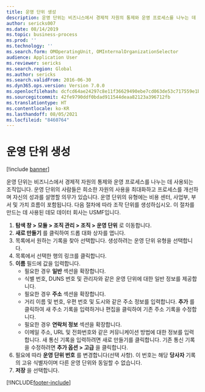 ```yaml
---
title: 운영 단위 생성
description: 운영 단위는 비즈니스에서 경제적 자원의 통제와 운영 프로세스를 나누는 데 사용되는 조직입니다.
author: sericks007
ms.date: 08/14/2019
ms.topic: business-process
ms.prod: ''
ms.technology: ''
ms.search.form: OMOperatingUnit, OMInternalOrganizationSelector
audience: Application User
ms.reviewer: sericks
ms.search.region: Global
ms.author: sericks
ms.search.validFrom: 2016-06-30
ms.dyn365.ops.version: Version 7.0.0
ms.openlocfilehash: dcfcd64ae24297c8e11f36629490ebe7cd063de53c717559e1b73743ccc61664
ms.sourcegitcommit: 42fe9790ddf0bdad911544deaa82123a396712fb
ms.translationtype: HT
ms.contentlocale: ko-KR
ms.lasthandoff: 08/05/2021
ms.locfileid: "8460764"
---
```

# <a name="create-an-operating-unit"></a>운영 단위 생성

[!include [banner](../../includes/banner.md)]

운영 단위는 비즈니스에서 경제적 자원의 통제와 운영 프로세스를 나누는 데 사용되는 조직입니다. 운영 단위의 사람들은 희소한 자원의 사용을 최대화하고 프로세스를 개선하며 자신의 성과를 설명할 의무가 있습니다. 운영 단위의 유형에는 비용 센터, 사업부, 부서 및 가치 흐름이 포함됩니다. 다음 절차에 따라 조작 단위를 생성하십시오. 이 절차를 만드는 데 사용된 데모 데이터 회사는 USMF입니다.

1. **탐색 창 > 모듈 > 조직 관리 > 조직 > 운영 단위** 로 이동합니다.
2. **새로 만들기** 를 클릭하여 드롭 대화 상자를 엽니다.
3. 목록에서 원하는 기록을 찾아 선택합니다. 생성하려는 운영 단위 유형을 선택합니다.  
4. 목록에서 선택한 행의 링크를 클릭합니다.
5. **이름** 필드에 값을 입력합니다.
    + 필요한 경우 **일반** 섹션을 확장합니다.  
    + 식별 번호, DUNS 번호 및 관리자와 같은 운영 단위에 대한 일반 정보를 제공합니다.    
    + 필요한 경우 **주소** 섹션을 확장합니다.  
    + 거리 이름 및 번호, 우편 번호 및 도시와 같은 주소 정보를 입력합니다. **추가** 를 클릭하여 새 주소 기록을 입력하거나 편집을 클릭하여 기존 주소 기록을 수정합니다.   
    + 필요한 경우 **연락처 정보** 섹션을 확장합니다.  
    + 이메일 주소, URL 및 전화번호와 같은 커뮤니케이션 방법에 대한 정보를 입력합니다. 새 통신 기록을 입력하려면 새로 만들기를 클릭합니다. 기존 통신 기록을 수정하려면 **추가 옵션 > 고급** 을 클릭합니다.   
6. 필요에 따라 **운영 단위 번호** 를 변경합니다(선택 사항). 이 번호는 해당 **당사자** 기록의 고유 식별자이며 다른 운영 단위와 동일할 수 없습니다.
7. **저장** 을 선택합니다.


[!INCLUDE[footer-include](../../../../includes/footer-banner.md)]